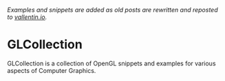 
*Examples and snippets are added as old posts are rewritten and reposted to [vallentin.io][vallentin.io].*

# GLCollection

GLCollection is a collection of OpenGL snippets and examples for various aspects of Computer Graphics.


[vallentin.io]: https://vallentin.io/tagged/opengl
